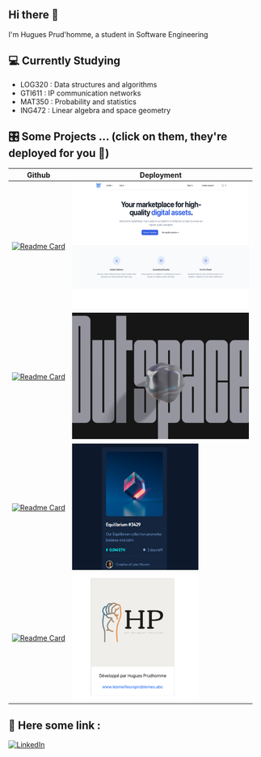 ## Hi there 👋

I'm Hugues Prud'homme, a student in Software Engineering

## 💻 Currently Studying

- LOG320 : Data structures and algorithms
- GTI611 : IP communication networks
- MAT350 : Probability and statistics
- ING472 : Linear algebra and space geometry

## 🎛️ Some Projects ... (click on them, they're deployed for you 🤗)

| Github        | Deployment    |
| ------------- | ------------- |
[![Readme Card](https://github-readme-stats.vercel.app/api/pin/?username=Huguesmmm&repo=digitalhippo)](https://github.com/Huguesmmm/digitalhippo/) | [<img src="https://github.com/Huguesmmm/digitalhippo/blob/main/public/digitalhippo_deployment.png" width="350" height=250>](https://digitalhippo-production-f969.up.railway.app/) |
[![Readme Card](https://github-readme-stats.vercel.app/api/pin/?username=Huguesmmm&repo=3d-blob)](https://github.com/Huguesmmm/3d-blob) | [<img src="https://github.com/Huguesmmm/3d-blob/blob/main/src/assets/Readme/3d-blob_preview.png" width="350" height=250>](https://huguesmmm.github.io/3d-blob/) |
|[![Readme Card](https://github-readme-stats.vercel.app/api/pin/?username=Huguesmmm&repo=frontendMentor-nftPreview)](https://github.com/Huguesmmm/frontendMentor-nftPreview) | [<img src="https://github.com/Huguesmmm/frontendMentor-nftPreview/raw/main/public/images/readmePreview.png" width="250" height=250 margin="auto">](https://huguesmmm.github.io/frontendMentor-nftPreview/) |
|[![Readme Card](https://github-readme-stats.vercel.app/api/pin/?username=Huguesmmm&repo=Interventions)](https://github.com/Huguesmmm/Interventions) | [<img src="https://github.com/Huguesmmm/Interventions/blob/73da337bcd115968ec6f0f4df21d1674c10e10ae/src/assets/images/screenshot-deployment.png" width="250" height=250>](https://interventions.vercel.app/accueil) |

## 🤖 Here some link :

[![LinkedIn](https://img.shields.io/badge/LinkedIn-0077B5?style=for-the-badge&logo=linkedin&logoColor=white)](https://www.linkedin.com/in/hugues-prud-homme-9bba43180/)

